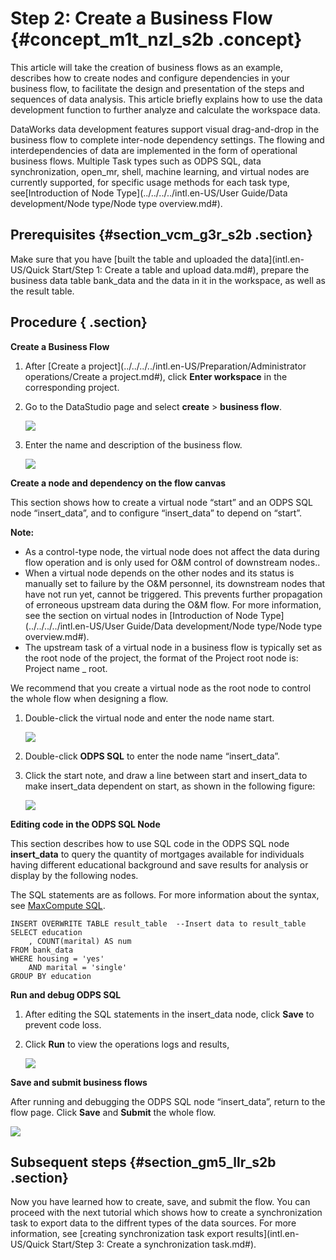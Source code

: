 # Step 2: Create a Business Flow {#concept_m1t_nzl_s2b .concept}

This article will take the creation of business flows as an example, describes how to create nodes and configure dependencies in your business flow, to facilitate the design and presentation of the steps and sequences of data analysis. This article briefly explains how to use the data development function to further analyze and calculate the workspace data.

DataWorks data development features support visual drag-and-drop in the business flow to complete inter-node dependency settings. The flowing and interdependencies of data are implemented in the form of operational business flows. Multiple Task types such as ODPS SQL, data synchronization, open\_mr, shell, machine learning, and virtual nodes are currently supported, for specific usage methods for each task type, see[Introduction of Node Type](../../../../intl.en-US/User Guide/Data development/Node type/Node type overview.md#).

## Prerequisites {#section_vcm_g3r_s2b .section}

Make sure that you have [built the table and uploaded the data](intl.en-US/Quick Start/Step 1: Create a table and upload data.md#), prepare the business data table bank\_data and the data in it in the workspace, as well as the result table.

## Procedure { .section}

**Create a Business Flow**

1.  After [Create a project](../../../../intl.en-US/Preparation/Administrator operations/Create a project.md#), click **Enter workspace** in the corresponding project.
2.  Go to the DataStudio page and select **create** \> **business flow**.

    ![](http://static-aliyun-doc.oss-cn-hangzhou.aliyuncs.com/assets/img/16181/15366513358983_en-US.png)

3.  Enter the name and description of the business flow.

    ![](http://static-aliyun-doc.oss-cn-hangzhou.aliyuncs.com/assets/img/16181/15366513358984_en-US.png)


**Create a node and dependency on the flow canvas**

This section shows how to create a virtual node “start” and an ODPS SQL node “insert\_data”, and to configure “insert\_data” to depend on “start”.

**Note:** 

-   As a control-type node, the virtual node does not affect the data during flow operation and is only used for O&amp;M control of downstream nodes..
-   When a virtual node depends on the other nodes and its status is manually set to failure by the O&M personnel, its downstream nodes that have not run yet, cannot be triggered. This prevents further propagation of erroneous upstream data during the O&M flow. For more information, see the section on virtual nodes in [Introduction of Node Type](../../../../intl.en-US/User Guide/Data development/Node type/Node type overview.md#).
-   The upstream task of a virtual node in a business flow is typically set as the root node of the project, the format of the Project root node is: Project name \_ root.

We recommend that you create a virtual node as the root node to control the whole flow when designing a flow.

1.  Double-click the virtual node and enter the node name start.

    ![](http://static-aliyun-doc.oss-cn-hangzhou.aliyuncs.com/assets/img/16181/15366513358985_en-US.png)

2.  Double-click **ODPS SQL** to enter the node name “insert\_data”.
3.  Click the start note, and draw a line between start and insert\_data to make insert\_data dependent on start, as shown in the following figure:

    ![](http://static-aliyun-doc.oss-cn-hangzhou.aliyuncs.com/assets/img/16181/15366513358986_en-US.png)


**Editing code in the ODPS SQL Node**

This section describes how to use SQL code in the ODPS SQL node **insert\_data** to query the quantity of mortgages available for individuals having different educational background and save results for analysis or display by the following nodes.

The SQL statements are as follows. For more information about the syntax, see [MaxCompute SQL](https://www.alibabacloud.com/help/doc-detail/27860.htm).

```
INSERT OVERWRITE TABLE result_table  --Insert data to result_table
SELECT education
    , COUNT(marital) AS num
FROM bank_data
WHERE housing = 'yes'
    AND marital = 'single'
GROUP BY education
```

**Run and debug ODPS SQL**

1.  After editing the SQL statements in the insert\_data node, click **Save** to prevent code loss.
2.  Click **Run** to view the operations logs and results,

    ![](http://static-aliyun-doc.oss-cn-hangzhou.aliyuncs.com/assets/img/16181/15366513358987_en-US.png)


**Save and submit business flows**

After running and debugging the ODPS SQL node “insert\_data”, return to the flow page. Click **Save** and **Submit** the whole flow.

![](http://static-aliyun-doc.oss-cn-hangzhou.aliyuncs.com/assets/img/16181/15366513358988_en-US.png)

## Subsequent steps {#section_gm5_llr_s2b .section}

Now you have learned how to create, save, and submit the flow. You can proceed with the next tutorial which shows how to create a synchronization task to export data to the diffrent types of the data sources. For more information, see [creating synchronization task export results](intl.en-US/Quick Start/Step 3: Create a synchronization task.md#).

